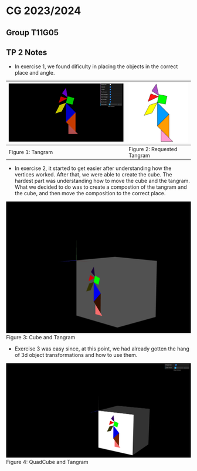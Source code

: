 # CG 2023/2024

## Group T11G05

## TP 2 Notes

- In exercise 1, we found dificulty in placing the objects in the correct place and angle.



| ![Figure 1: Tangram](screenshots/cg-t11g05-tp2-1a.png)  |  ![Figure 2: Requested Tangram](screenshots/cg-t11g05-tp2-1b.png) |
|---|---|
| Figure 1: Tangram  | Figure 2: Requested Tangram  |

- In exercise 2, it started to get easier after understanding how the vertices worked. After that, we were able to create the cube. The hardest part was understanding how to move the cube and the tangram. What we decided to do was to create a compostion of the tangram and the cube, and then move the composition to the correct place.

![Figure 3: Cube and Tangram](screenshots/cg-t11g05-tp2-2.png)  
Figure 3: Cube and Tangram 

- Exercise 3 was easy since, at this point, we had already gotten the hang of 3d object transformations and how to use them.

![Figure 4: QuadCube and Tangram](screenshots/cg-t11g05-tp2-3.png)  
Figure 4: QuadCube and Tangram 